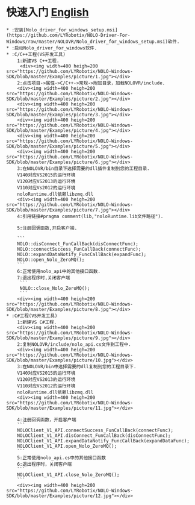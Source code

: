 
# 快速入门  [English]()  
    * :安装[Nolo_driver_for_windows_setup.msi](https://github.com/LYRobotix/NOLO-Driver-For-Windows/raw/master/NOLOVR/Nolo_driver_for_windows_setup.msi)软件.
    * :启动Nolo_driver_for_windows软件.  
    * :C/C++工程(VS开发工具)  
        1:新建VS C++工程.  
         <div><img width=400 heigh=200 src="https://github.com/LYRobotix/NOLO-Windows-SDK/blob/master/Examples/picture/1.jpg"></div>
        2:点击项目->属性->C/C++->常规->附加目录，加载NOLOVR/include. 
        <div><img width=400 heigh=200 src="https://github.com/LYRobotix/NOLO-Windows-SDK/blob/master/Examples/picture/2.jpg"></div> 
        <div><img width=400 heigh=200 src="https://github.com/LYRobotix/NOLO-Windows-SDK/blob/master/Examples/picture/3.jpg"></div> 
        <div><img width=400 heigh=200 src="https://github.com/LYRobotix/NOLO-Windows-SDK/blob/master/Examples/picture/4.jpg"></div> 
        <div><img width=400 heigh=200 src="https://github.com/LYRobotix/NOLO-Windows-SDK/blob/master/Examples/picture/5.jpg"></div>  
        <div><img width=400 heigh=200 src="https://github.com/LYRobotix/NOLO-Windows-SDK/blob/master/Examples/picture/6.jpg"></div>
        3:在NOLOVR/bin目录下选择需要的dll插件复制到您的工程目录.   
        V140对应VS2015的运行环境  
        V120对应VS2013的运行环境  
        V110对应Vs2012的运行环境  
        noloRuntime.dll依赖libzmq.dll   
        <div><img width=400 heigh=200 src="https://github.com/LYRobotix/NOLO-Windows-SDK/blob/master/Examples/picture/7.jpg"></div>
        4:引用链接#pragma comment(lib,"noloRuntime.lib文件路径").  

        5:注册回调函数,开启客户端.  
        
        ```
        NOLO::disConnect_FunCallBack(disConnectFunc);  
        NOLO::connectSuccess_FunCallBack(connectFunc);  
        NOLO::expandDataNotify_FuncCallBack(expandFunc);  
        NOLO::open_Nolo_ZeroMQ();  
        ```  
        6:正常使用nolo_api中的其他接口函数.  
        7:退出程序时,关闭客户端  
         ```
         NOLO::close_Nolo_ZeroMQ();
         ```  
        <div><img width=400 heigh=200 src="https://github.com/LYRobotix/NOLO-Windows-SDK/blob/master/Examples/picture/8.jpg"></div>
    * :C#工程(VS开发工具)  
        1:新建VS C#工程.  
        <div><img width=400 heigh=200 src="https://github.com/LYRobotix/NOLO-Windows-SDK/blob/master/Examples/picture/9.jpg"></div>
        2:复制NOLOVR/include/nolo_api.cs文件到工程中.  
        <div><img width=400 heigh=200 src="https://github.com/LYRobotix/NOLO-Windows-SDK/blob/master/Examples/picture/10.jpg"></div>
        3:在NOLOVR/bin中选择需要的dll复制到您的工程目录下.  
        V140对应VS2015的运行环境  
        V120对应VS2013的运行环境  
        V110对应Vs2012的运行环境  
        noloRuntime.dll依赖libzmq.dll   
        <div><img width=400 heigh=200 src="https://github.com/LYRobotix/NOLO-Windows-SDK/blob/master/Examples/picture/11.jpg"></div>

        4:注册回调函数，开启客户端  
        ```
        NOLOClient_V1_API.connectSuccess_FunCallBack(connectFunc);
        NOLOClient_V1_API.disConnect_FunCallBack(disConnectFunc);
        NOLOClient_V1_API.expandDataNotify_FuncCallBack(expandDataFunc);
        NOLOClient_V1_API.open_Nolo_ZeroMQ();
        ```
        5:正常使用nolo_api.cs中的其他接口函数  
        6:退出程序时，关闭客户端  
        ```
        NOLOClient_V1_API.close_Nolo_ZeroMQ();
        ```  
        <div><img width=400 heigh=200 src="https://github.com/LYRobotix/NOLO-Windows-SDK/blob/master/Examples/picture/12.jpg"></div>

#
 
  
